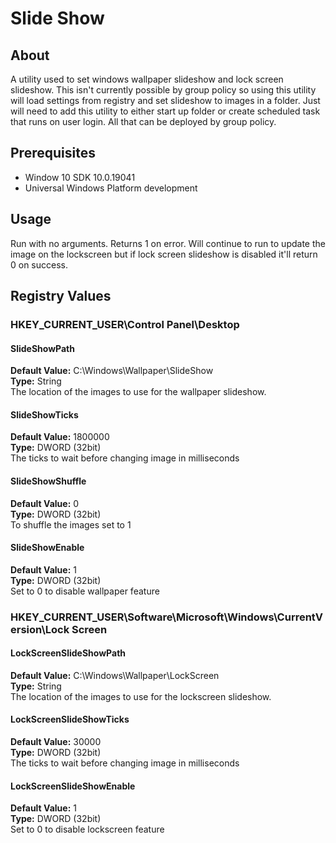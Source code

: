 # Slide Show 
## About
A utility used to set windows wallpaper slideshow and lock screen slideshow. This isn't currently possible by group policy so using this utility will load settings from registry and set slideshow to images in a folder. Just will need to add this utility to either start up folder or create scheduled task that runs on user login. All that can be deployed by group policy.
## Prerequisites
- Window 10 SDK 10.0.19041
- Universal Windows Platform development

## Usage
Run with no arguments. Returns 1 on error. Will continue to run to update the image on the lockscreen but if lock screen slideshow is disabled it'll return 0 on success.
## Registry Values
### HKEY_CURRENT_USER\Control Panel\Desktop
#### SlideShowPath
 **Default Value:** C:\Windows\Wallpaper\SlideShow  
 **Type:** String  
The location of the images to use for the wallpaper slideshow.  
#### SlideShowTicks
 **Default Value:** 1800000  
 **Type:** DWORD (32bit)  
The ticks to wait before changing image in milliseconds  
#### SlideShowShuffle
 **Default Value:** 0  
 **Type:** DWORD (32bit)  
To shuffle the images set to 1  
#### SlideShowEnable
 **Default Value:** 1  
 **Type:** DWORD (32bit)  
Set to 0 to disable wallpaper feature  
### HKEY_CURRENT_USER\Software\Microsoft\Windows\CurrentVersion\Lock Screen
#### LockScreenSlideShowPath
 **Default Value:** C:\Windows\Wallpaper\LockScreen  
 **Type:** String  
The location of the images to use for the lockscreen slideshow.  
#### LockScreenSlideShowTicks
 **Default Value:** 30000  
 **Type:** DWORD (32bit)  
The ticks to wait before changing image in milliseconds  
#### LockScreenSlideShowEnable
 **Default Value:** 1  
 **Type:** DWORD (32bit)  
Set to 0 to disable lockscreen feature  